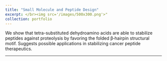 ```yaml
---
title: "Small Molecule and Peptide Design"
excerpt: </br><img src='/images/500x300.png'>"
collection: portfolio
---
```


We show that tetra-substituted dehydroamino acids are able to stabilize peptides against proteolysis by favoring the folded β‐hairpin structural motif. Suggests possible applications in stabilizing cancer peptide therapeutics.

<hr class="styled-hr" style="width:100%;">
